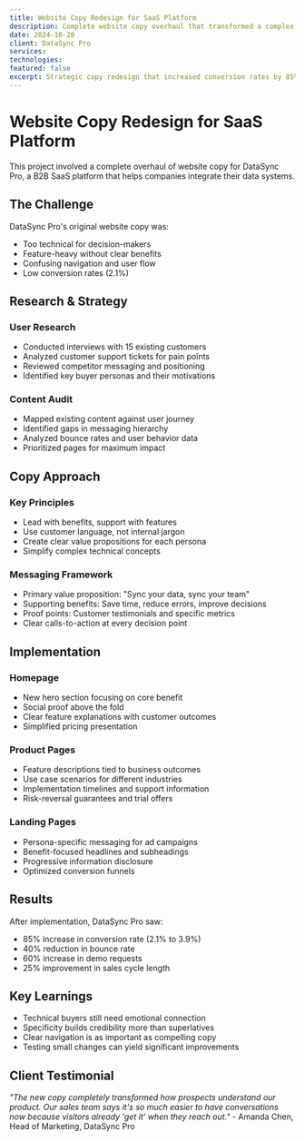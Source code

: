 ```yaml
---
title: Website Copy Redesign for SaaS Platform
description: Complete website copy overhaul that transformed a complex technical product into clear, compelling messaging that converts visitors into customers.
date: 2024-10-20
client: DataSync Pro
services:
technologies:
featured: false
excerpt: Strategic copy redesign that increased conversion rates by 85% through clear, benefit-focused messaging.
---
```


# Website Copy Redesign for SaaS Platform

This project involved a complete overhaul of website copy for DataSync Pro, a B2B SaaS platform that helps companies integrate their data systems.

## The Challenge

DataSync Pro's original website copy was:

- Too technical for decision-makers
- Feature-heavy without clear benefits
- Confusing navigation and user flow
- Low conversion rates (2.1%)

## Research & Strategy

### User Research

- Conducted interviews with 15 existing customers
- Analyzed customer support tickets for pain points
- Reviewed competitor messaging and positioning
- Identified key buyer personas and their motivations

### Content Audit

- Mapped existing content against user journey
- Identified gaps in messaging hierarchy
- Analyzed bounce rates and user behavior data
- Prioritized pages for maximum impact

## Copy Approach

### Key Principles

- Lead with benefits, support with features
- Use customer language, not internal jargon
- Create clear value propositions for each persona
- Simplify complex technical concepts

### Messaging Framework

- Primary value proposition: "Sync your data, sync your team"
- Supporting benefits: Save time, reduce errors, improve decisions
- Proof points: Customer testimonials and specific metrics
- Clear calls-to-action at every decision point

## Implementation

### Homepage

- New hero section focusing on core benefit
- Social proof above the fold
- Clear feature explanations with customer outcomes
- Simplified pricing presentation

### Product Pages

- Feature descriptions tied to business outcomes
- Use case scenarios for different industries
- Implementation timelines and support information
- Risk-reversal guarantees and trial offers

### Landing Pages

- Persona-specific messaging for ad campaigns
- Benefit-focused headlines and subheadings
- Progressive information disclosure
- Optimized conversion funnels

## Results

After implementation, DataSync Pro saw:

- 85% increase in conversion rate (2.1% to 3.9%)
- 40% reduction in bounce rate
- 60% increase in demo requests
- 25% improvement in sales cycle length

## Key Learnings

- Technical buyers still need emotional connection
- Specificity builds credibility more than superlatives
- Clear navigation is as important as compelling copy
- Testing small changes can yield significant improvements

## Client Testimonial

_"The new copy completely transformed how prospects understand our product. Our sales team says it's so much easier to have conversations now because visitors already 'get it' when they reach out."_ - Amanda Chen, Head of Marketing, DataSync Pro
